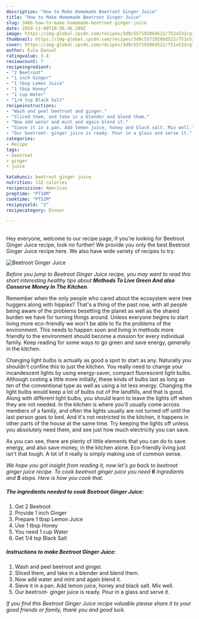 ```yaml
---
description: "How to Make Homemade Beetroot Ginger Juice"
title: "How to Make Homemade Beetroot Ginger Juice"
slug: 3466-how-to-make-homemade-beetroot-ginger-juice
date: 2020-11-09T10:36:46.299Z
image: https://img-global.cpcdn.com/recipes/3d9c55719286d522/751x532cq70/beetroot-ginger-juice-recipe-main-photo.jpg
thumbnail: https://img-global.cpcdn.com/recipes/3d9c55719286d522/751x532cq70/beetroot-ginger-juice-recipe-main-photo.jpg
cover: https://img-global.cpcdn.com/recipes/3d9c55719286d522/751x532cq70/beetroot-ginger-juice-recipe-main-photo.jpg
author: Eula Daniel
ratingvalue: 3.4
reviewcount: 7
recipeingredient:
- "2 Beetroot"
- "1 inch Ginger"
- "1 tbsp Lemon Juice"
- "1 tbsp Honey"
- "1 cup Water"
- "1/4 tsp Black Salt"
recipeinstructions:
- "Wash and peel beetroot and ginger."
- "Sliced them, and take in a blender and blend them."
- "Now add water and mint and again blend it."
- "Sieve it in a pan. Add lemon juice, honey and black salt. Mix well."
- "Our beetroot- ginger juice is ready. Pour in a glass and serve it."
categories:
- Recipe
tags:
- beetroot
- ginger
- juice

katakunci: beetroot ginger juice 
nutrition: 132 calories
recipecuisine: American
preptime: "PT18M"
cooktime: "PT52M"
recipeyield: "2"
recipecategory: Dinner

---
```

<br>
Hey everyone, welcome to our recipe page, if you're looking for Beetroot Ginger Juice recipe, look no further! We provide you only the best Beetroot Ginger Juice recipe here. We also have wide variety of recipes to try.
<br>


![Beetroot Ginger Juice](https://img-global.cpcdn.com/recipes/3d9c55719286d522/751x532cq70/beetroot-ginger-juice-recipe-main-photo.jpg)

<i>Before you jump to Beetroot Ginger Juice recipe, you may want to read this short interesting healthy tips about 
<strong>Methods To Live Green And also Conserve Money In The Kitchen</strong>.</i>
</br>

Remember when the only people who cared about the ecosystem were tree huggers along with hippies? That's a thing of the past now, with all people being aware of the problems besetting the planet as well as the shared burden we have for turning things around. Unless everyone begins to start living more eco-friendly we won't be able to fix the problems of the environment. This needs to happen soon and living in methods more friendly to the environment should become a mission for every individual family. Keep reading for some ways to go green and save energy, generally in the kitchen.

Changing light bulbs is actually as good a spot to start as any. Naturally you shouldn't confine this to just the kitchen. You really need to change your incandescent lights by using energy-saver, compact fluorescent light bulbs. Although costing a little more initially, these kinds of bulbs last as long as ten of the conventional type as well as using a lot less energy. Changing the light bulbs would keep a lot of bulbs out of the landfills, and that is good. Along with different light bulbs, you should learn to leave the lights off when they are not needed. In the kitchen is where you'll usually come across members of a family, and often the lights usually are not turned off until the last person goes to bed. And it's not restricted to the kitchen, it happens in other parts of the house at the same time. Try keeping the lights off unless you absolutely need them, and see just how much electricity you can save.

As you can see, there are plenty of little elements that you can do to save energy, and also save money, in the kitchen alone. Eco-friendly living just isn't that tough. A lot of it really is simply making use of common sense.


<i>We hope you got insight from reading it, now let's go back to beetroot ginger juice recipe. To cook beetroot ginger juice you need <strong>6</strong> ingredients and <strong>5</strong> steps. Here is how you cook that.
</i>

##### The ingredients needed to cook Beetroot Ginger Juice:

1. Get 2 Beetroot
1. Provide 1 inch Ginger
1. Prepare 1 tbsp Lemon Juice
1. Use 1 tbsp Honey
1. You need 1 cup Water
1. Get 1/4 tsp Black Salt


##### Instructions to make Beetroot Ginger Juice:

1. Wash and peel beetroot and ginger.
1. Sliced them, and take in a blender and blend them.
1. Now add water and mint and again blend it.
1. Sieve it in a pan. Add lemon juice, honey and black salt. Mix well.
1. Our beetroot- ginger juice is ready. Pour in a glass and serve it.


<i>If you find this Beetroot Ginger Juice recipe valuable please share it to your good friends or family, thank you and good luck.</i>
